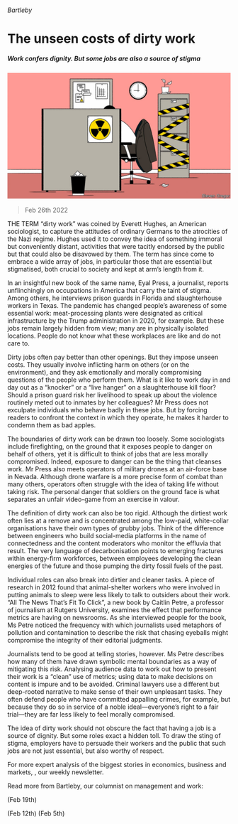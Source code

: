 ###### Bartleby

# The unseen costs of dirty work 

##### Work confers dignity. But some jobs are also a source of stigma 

![image](images/20220226_WBD002_0.jpg) 

> Feb 26th 2022 

THE TERM “dirty work” was coined by Everett Hughes, an American sociologist, to capture the attitudes of ordinary Germans to the atrocities of the Nazi regime. Hughes used it to convey the idea of something immoral but conveniently distant, activities that were tacitly endorsed by the public but that could also be disavowed by them. The term has since come to embrace a wide array of jobs, in particular those that are essential but stigmatised, both crucial to society and kept at arm’s length from it.

In an insightful new book of the same name, Eyal Press, a journalist, reports unflinchingly on occupations in America that carry the taint of stigma. Among others, he interviews prison guards in Florida and slaughterhouse workers in Texas. The pandemic has changed people’s awareness of some essential work: meat-processing plants were designated as critical infrastructure by the Trump administration in 2020, for example. But these jobs remain largely hidden from view; many are in physically isolated locations. People do not know what these workplaces are like and do not care to.


Dirty jobs often pay better than other openings. But they impose unseen costs. They usually involve inflicting harm on others (or on the environment), and they ask emotionally and morally compromising questions of the people who perform them. What is it like to work day in and day out as a “knocker” or a “live hanger” on a slaughterhouse kill floor? Should a prison guard risk her livelihood to speak up about the violence routinely meted out to inmates by her colleagues? Mr Press does not exculpate individuals who behave badly in these jobs. But by forcing readers to confront the context in which they operate, he makes it harder to condemn them as bad apples.

The boundaries of dirty work can be drawn too loosely. Some sociologists include firefighting, on the ground that it exposes people to danger on behalf of others, yet it is difficult to think of jobs that are less morally compromised. Indeed, exposure to danger can be the thing that cleanses work. Mr Press also meets operators of military drones at an air-force base in Nevada. Although drone warfare is a more precise form of combat than many others, operators often struggle with the idea of taking life without taking risk. The personal danger that soldiers on the ground face is what separates an unfair video-game from an exercise in valour.

The definition of dirty work can also be too rigid. Although the dirtiest work often lies at a remove and is concentrated among the low-paid, white-collar organisations have their own types of grubby jobs. Think of the difference between engineers who build social-media platforms in the name of connectedness and the content moderators who monitor the effluvia that result. The very language of decarbonisation points to emerging fractures within energy-firm workforces, between employees developing the clean energies of the future and those pumping the dirty fossil fuels of the past.

Individual roles can also break into dirtier and cleaner tasks. A piece of research in 2012 found that animal-shelter workers who were involved in putting animals to sleep were less likely to talk to outsiders about their work. “All The News That’s Fit To Click”, a new book by Caitlin Petre, a professor of journalism at Rutgers University, examines the effect that performance metrics are having on newsrooms. As she interviewed people for the book, Ms Petre noticed the frequency with which journalists used metaphors of pollution and contamination to describe the risk that chasing eyeballs might compromise the integrity of their editorial judgments.

Journalists tend to be good at telling stories, however. Ms Petre describes how many of them have drawn symbolic mental boundaries as a way of mitigating this risk. Analysing audience data to work out how to present their work is a “clean” use of metrics; using data to make decisions on content is impure and to be avoided. Criminal lawyers use a different but deep-rooted narrative to make sense of their own unpleasant tasks. They often defend people who have committed appalling crimes, for example, but because they do so in service of a noble ideal—everyone’s right to a fair trial—they are far less likely to feel morally compromised.

The idea of dirty work should not obscure the fact that having a job is a source of dignity. But some roles exact a hidden toll. To draw the sting of stigma, employers have to persuade their workers and the public that such jobs are not just essential, but also worthy of respect.

For more expert analysis of the biggest stories in economics, business and markets, , our weekly newsletter.

Read more from Bartleby, our columnist on management and work:

 (Feb 19th)

 (Feb 12th) (Feb 5th)

